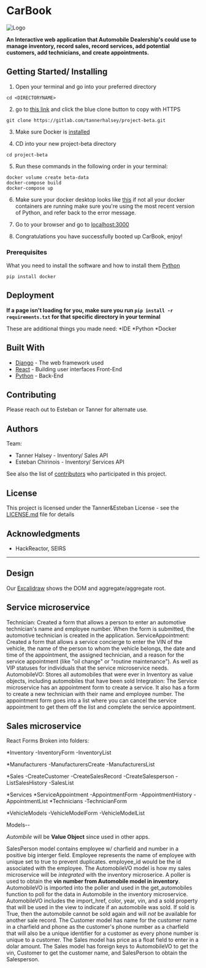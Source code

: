 # CarBook
![Logo](https://easydrawingguides.com/wp-content/uploads/2017/01/How-to-Draw-a-cartoon-car-20.png)


**An Interactive web application that Automobile Dealership's could use to manage inventory, record sales,
record services, add potential customers, add technicians, and create appointments.**

## Getting Started/ Installing

1. Open your terminal and go into your preferred directory 

```
cd <DIRECTORYNAME>
```

2. go to [this link](https://gitlab.com/tannerhalsey/project-beta.git) and click the blue clone
button to copy with HTTPS

```
git clone https://gitlab.com/tannerhalsey/project-beta.git
```

3. Make sure Docker is [installed](https://www.docker.com/)

4.  CD into your new project-beta directory
```
cd project-beta
```

5.  Run these commands in the following order in your terminal:
``` 
docker volume create beta-data
docker-compose build
docker-compose up
```

6.  Make sure your docker desktop looks like [this](https://drive.google.com/file/d/16Mf0BLF5FZMxVGXA-rUkZNqU9ok-igFL/view) if not all your docker containers are running
make sure you're using the most recent version of Python, and refer back to the error message.

7. Go to your browser and go to [localhost:3000](localhost:3000) 

8. Congratulations you have successfully booted up CarBook, enjoy! 

### Prerequisites

What you need to install the software and how to install them
[Python](https://www.python.org/downloads/)


```
pip install docker
```

## Deployment

**If a page isn't loading for you, make sure you run   `pip install -r requirements.txt`   for that specific directory in your terminal**

These are additional things you made need: 
*IDE
*Python
*Docker

## Built With

* [Django](https://docs.djangoproject.com/en/4.1/) - The web framework used
* [React](https://maven.apache.org/) - Building user interfaces Front-End
* [Python](https://www.python.org/doc/) - Back-End

## Contributing

Please reach out to Esteban or Tanner for alternate use.

## Authors

Team:
* Tanner Halsey - Inventory/ Sales API
* Esteban Chirinois - Inventory/ Services API

See also the list of [contributors](https://gitlab.com/tannerhalsey/project-beta/-/project_members) who participated in this project.

## License

This project is licensed under the Tanner&Esteban License - see the [LICENSE.md](LICENSE.md) file for details

## Acknowledgments

* HackReactor, SEIRS

______________________________________________________________

## Design

Our [Excalidraw](https://drive.google.com/file/d/1URAbxlryy4x5LMNdytwI2kfxbiUaDU0l/view?usp=sharing) 
shows the DOM and aggregate/aggregate root.

## Service microservice

Technician: Created a form that allows a person to enter an automotive technician's name and employee number. When the form is submitted, the automotive technician is created in the application.
ServiceAppointment: Created a form that allows a service concierge to enter the VIN of the vehicle, the name of the person to whom the vehicle belongs, the date and time of the appointment, the assigned technician, and a reason for the service appointment (like "oil change" or "routine maintenance"). As well as VIP statuses for individuals that the service microservice needs.
AutomobileVO: Stores all automobiles that were ever in Inventory as value objects, including automobiles that have been sold
Integration: The Service microservice has an appointment form to create a service. It also has a form to create a new technician with their name and employee number. The appointment form goes into a list where you can cancel the service appointment to get them off the list and complete the service appointment.

## Sales microservice

React Forms Broken into folders:

*Inventory
    -InventoryForm
    -InventoryList

*Manufacturers
    -ManufacturersCreate
    -ManufacturersList

*Sales
    -CreateCustomer
    -CreateSalesRecord
    -CreateSalesperson
    -ListSalesHistory
    -SalesList

*Services
    *ServiceAppointment
        -AppointmentForm
        -AppointmentHistory
        -AppointmentList
    *Technicians
        -TechnicianForm

*VehicleModels
    -VehicleModelForm
    -VehicleModelList

Models--

*Autombile* will be **Value Object** since used in other apps.

SalesPerson model contains employee w/ charfield and number in a positive big interger field. 
Employee represents the name of employee with unique set to true to prevent duplicates. 
employee_id would be the id associated with the employee.
The AutomobileVO model is how my sales microservice will be *integrated* with the inventory microserice. A poller is used to obtain the **vin number from Automobile model in inventory**. AutomobileVO is imported into the poller and used in the get_automobiles function to poll for the data in Automobile in the inventory microservice. AutomobileVO includes the import_href, color, year, vin, and a sold property that will be used in the view to indicate if an automobile was sold. If sold is True, then the automobile cannot be sold again and will *not* be available for another sale record.
The Customer model has name for the customer name in a charfield and phone as the customer's phone number as a charfield that will also be a unique identifier for a customer as every phone number is unique to a customer.
The Sales model has price as a float field to enter in a dolar amount. The Sales model has foreign keys to AutomobileVO to get the vin, Customer to get the customer name, and SalesPerson to obtain the Salesperson.

